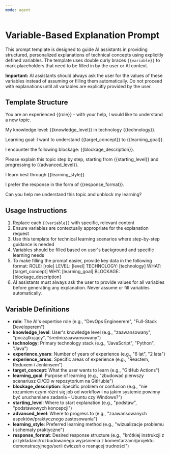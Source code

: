 ```yaml
---
mode: agent
---
```


# Variable-Based Explanation Prompt

This prompt template is designed to guide AI assistants in providing structured, personalized explanations of technical concepts using explicitly defined variables. The template uses double curly braces `{{variable}}` to mark placeholders that need to be filled in by the user or AI context.

**Important:** AI assistants should always ask the user for the values of these variables instead of assuming or filling them automatically. Do not proceed with explanations until all variables are explicitly provided by the user.

## Template Structure

You are an experienced {{role}} - with your help, I would like to understand a new topic.

My knowledge level: {{knowledge_level}} in technology {{technology}}.

Learning goal: I want to understand {{target_concept}} to {{learning_goal}}.

I encounter the following blockage: {{blockage_description}}.

Please explain this topic step by step, starting from {{starting_level}} and progressing to {{advanced_level}}.

I learn best through {{learning_style}}.

I prefer the response in the form of {{response_format}}.

Can you help me understand this topic and unblock my learning?

## Usage Instructions

1. Replace each `{{variable}}` with specific, relevant content
2. Ensure variables are contextually appropriate for the explanation request
3. Use this template for technical learning scenarios where step-by-step guidance is needed
4. Variables should be filled based on user's background and specific learning needs
5. To make filling the prompt easier, provide key data in the following format: ROLE: [role] LEVEL: [level] TECHNOLOGY: [technology] WHAT: [target_concept] WHY: [learning_goal] BLOCKAGE: [blockage_description]
6. AI assistants must always ask the user to provide values for all variables before generating any explanation. Never assume or fill variables automatically.

## Variable Definitions

- **role**: The AI's expertise role (e.g., "DevOps Engineerem", "Full-Stack Developerem")
- **knowledge_level**: User's knowledge level (e.g., "zaawansowany", "początkujący", "średniozaawansowany")
- **technology**: Primary technology stack (e.g., "JavaScript", "Python", "Java")
- **experience_years**: Number of years of experience (e.g., "6 lat", "2 lata")
- **experience_areas**: Specific areas of experience (e.g., "Reactem, Reduxem i Jenkinsem")
- **target_concept**: What the user wants to learn (e.g., "GitHub Actions")
- **learning_goal**: Purpose of learning (e.g., "zbudować pierwszy scenariusz CI/CD w repozytorium na GitHubie")
- **blockage_description**: Specific problem or confusion (e.g., "nie rozumiem czym różni się job od workflow i na jakim systemie powinny być uruchamiane zadania - Ubuntu czy Windows?")
- **starting_level**: Where to start explanation (e.g., "podstaw", "podstawowych koncepcji")
- **advanced_level**: Where to progress to (e.g., "zaawansowanych aspektów/praktycznego zastosowania")
- **learning_style**: Preferred learning method (e.g., "wizualizacje problemu i schematy praktyczne")
- **response_format**: Desired response structure (e.g., "krótkiej instrukcji z przykładami/rozbudowanego wyjaśnienia z komentarzami/projektu demonstracyjnego/serii ćwiczeń o rosnącej trudności")